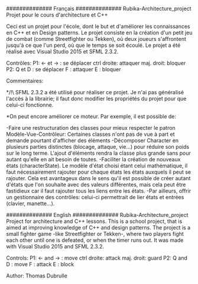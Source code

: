 ############## Français ##############
Rubika-Architecture_project
Projet pour le cours d'architecture et C++

Ceci est un projet pour l'école, dont le but et d'améliorer les connaissances en C++ et en Design patterns.
Le projet consiste en la création d'un petit jeu de combat (comme Streetfighter ou Tekken),
où deux joueurs s'affrontent jusqu'à ce que l'un perd,
où que le temps se soit écoulé.
Le projet a été réalisé avec Visual Studio 2015 et SFML 2.3.2.

Contrôles:
P1:
<- et -> : se déplacer
ctrl droite: attaquer
maj. droit: bloquer
P2:
Q et D : se déplacer
F : attaquer
E : bloquer

Commentaires:

*/!\ SFML 2.3.2 a été utilisé pour réaliser ce projet. Je n'ai pas généralisé l'accès à la librairie; il faut donc modifier les propriétés du projet pour que celui-ci fonctionne.

*On peut encore améliorer ce moteur. Par exemple, il est possible de:

-Faire une restructuration des classes pour mieux respecter le patron Modèle-Vue-Contrôleur: Certaines classes n'ont pas de vue à part et demande pourtant d'afficher des éléments
-Décomposer Character en plusieurs parties distinctes (blocage, attaque, vie...) pour réduire son poids sur le long terme. L'ajout d'éléments rendra la classe plus grande sans pour autant qu'elle en ait besoin de toutes.
-Faciliter la création de nouveaux états (characterState). Le modèle d'état choisi étant celui mathématique, il faut nécessairement rajouter pour chaque états les états auxquels il peut se rajouter. Cela est avantageux dans le sens qu'il est possible de créer autant d'états que l'on souhaite avec des valeurs différentes, mais cela peut être fastidieux car il faut rajouter tous les liens entre les états.
-Par ailleurs, offrir un gestionnaire des contrôles: celui-ci permettrait de lier états et entrées (clavier, manette...).

############## English ##############
Rubika-Architecture_project
Project for architecture and C++ lessons.
This is a school project, that is aimed at improving knowledge of C++ and design patterns.
The project is a small fighter game -like Streetfighter or Tekken-,
where two players fight each other until one is defeated,
or when the timer runs out.
It was made with Visual Studio 2015 and SFML 2.3.2.

Controls:
P1:
<- and -> : move
ctrl droite: attack
maj. droit: guard
P2:
Q and D : move
F : attack
E : block

Author: Thomas Dubrulle